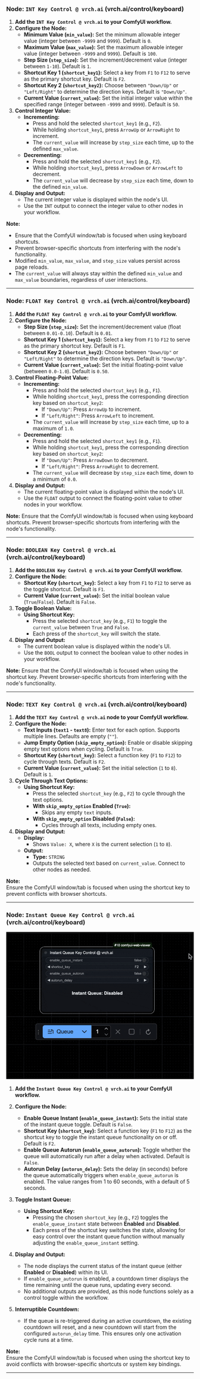 ### Node: `INT Key Control @ vrch.ai` (vrch.ai/control/keyboard)

1. **Add the `INT Key Control @ vrch.ai` to your ComfyUI workflow.**
2. **Configure the Node:**
   - **Minimum Value (`min_value`):** Set the minimum allowable integer value (integer between `-9999` and `9999`). Default is `0`.
   - **Maximum Value (`max_value`):** Set the maximum allowable integer value (integer between `-9999` and `9999`). Default is `100`.
   - **Step Size (`step_size`):** Set the increment/decrement value (integer between `1-10`). Default is `1`.
   - **Shortcut Key 1 (`shortcut_key1`):** Select a key from `F1` to `F12` to serve as the primary shortcut key. Default is `F2`.
   - **Shortcut Key 2 (`shortcut_key2`):** Choose between `"Down/Up"` or `"Left/Right"` to determine the direction keys. Default is `"Down/Up"`.
   - **Current Value (`current_value`):** Set the initial integer value within the specified range (integer between `-9999` and `9999`). Default is `50`.
3. **Control Integer Value:**
   - **Incrementing:**
     - Press and hold the selected `shortcut_key1` (e.g., `F2`).
     - While holding `shortcut_key1`, press `ArrowUp` or `ArrowRight` to increment.
     - The `current_value` will increase by `step_size` each time, up to the defined `max_value`.
   - **Decrementing:**
     - Press and hold the selected `shortcut_key1` (e.g., `F2`).
     - While holding `shortcut_key1`, press `ArrowDown` or `ArrowLeft` to decrement.
     - The `current_value` will decrease by `step_size` each time, down to the defined `min_value`.
4. **Display and Output:**
   - The current integer value is displayed within the node's UI.
   - Use the `INT` output to connect the integer value to other nodes in your workflow.

**Note:** 
- Ensure that the ComfyUI window/tab is focused when using keyboard shortcuts.
- Prevent browser-specific shortcuts from interfering with the node's functionality.
- Modified `min_value`, `max_value`, and `step_size` values persist across page reloads.
- The `current_value` will always stay within the defined `min_value` and `max_value` boundaries, regardless of user interactions.

---

### Node: `FLOAT Key Control @ vrch.ai` (vrch.ai/control/keyboard)

1. **Add the `FLOAT Key Control @ vrch.ai` to your ComfyUI workflow.**
2. **Configure the Node:**
   - **Step Size (`step_size`):** Set the increment/decrement value (float between `0.01-0.10`). Default is `0.01`.
   - **Shortcut Key 1 (`shortcut_key1`):** Select a key from `F1` to `F12` to serve as the primary shortcut key. Default is `F1`.
   - **Shortcut Key 2 (`shortcut_key2`):** Choose between `"Down/Up"` or `"Left/Right"` to determine the direction keys. Default is `"Down/Up"`.
   - **Current Value (`current_value`):** Set the initial floating-point value (between `0.0-1.0`). Default is `0.50`.
3. **Control Floating-Point Value:**
   - **Incrementing:**
     - Press and hold the selected `shortcut_key1` (e.g., `F1`).
     - While holding `shortcut_key1`, press the corresponding direction key based on `shortcut_key2`:
       - If `"Down/Up"`: Press `ArrowUp` to increment.
       - If `"Left/Right"`: Press `ArrowLeft` to increment.
     - The `current_value` will increase by `step_size` each time, up to a maximum of `1.0`.
   - **Decrementing:**
     - Press and hold the selected `shortcut_key1` (e.g., `F1`).
     - While holding `shortcut_key1`, press the corresponding direction key based on `shortcut_key2`:
       - If `"Down/Up"`: Press `ArrowDown` to decrement.
       - If `"Left/Right"`: Press `ArrowRight` to decrement.
     - The `current_value` will decrease by `step_size` each time, down to a minimum of `0.0`.
4. **Display and Output:**
   - The current floating-point value is displayed within the node's UI.
   - Use the `FLOAT` output to connect the floating-point value to other nodes in your workflow.

**Note:** Ensure that the ComfyUI window/tab is focused when using keyboard shortcuts. Prevent browser-specific shortcuts from interfering with the node's functionality.

---

### Node: `BOOLEAN Key Control @ vrch.ai` (vrch.ai/control/keyboard)

1. **Add the `BOOLEAN Key Control @ vrch.ai` to your ComfyUI workflow.**
2. **Configure the Node:**
   - **Shortcut Key (`shortcut_key`):** Select a key from `F1` to `F12` to serve as the toggle shortcut. Default is `F1`.
   - **Current Value (`current_value`):** Set the initial boolean value (`True`/`False`). Default is `False`.
3. **Toggle Boolean Value:**
   - **Using Shortcut Key:**
     - Press the selected `shortcut_key` (e.g., `F1`) to toggle the `current_value` between `True` and `False`.
     - Each press of the `shortcut_key` will switch the state.
4. **Display and Output:**
   - The current boolean value is displayed within the node's UI.
   - Use the `BOOL` output to connect the boolean value to other nodes in your workflow.

**Note:** Ensure that the ComfyUI window/tab is focused when using the shortcut key. Prevent browser-specific shortcuts from interfering with the node's functionality.

---

### Node: `TEXT Key Control @ vrch.ai` (vrch.ai/control/keyboard)

1. **Add the `TEXT Key Control @ vrch.ai` node to your ComfyUI workflow.**
2. **Configure the Node:**
   - **Text Inputs (`text1` - `text8`):** Enter text for each option. Supports multiple lines. Defaults are empty (`""`).
   - **Jump Empty Option (`skip_empty_option`):** Enable or disable skipping empty text options when cycling. Default is `True`.
   - **Shortcut Key (`shortcut_key`):** Select a function key (`F1` to `F12`) to cycle through texts. Default is `F2`.
   - **Current Value (`current_value`):** Set the initial selection (`1` to `8`). Default is `1`.
3. **Cycle Through Text Options:**
   - **Using Shortcut Key:**
     - Press the selected `shortcut_key` (e.g., `F2`) to cycle through the text options.
     - **With `skip_empty_option` Enabled (`True`):**
       - Skips any empty `text` inputs.
     - **With `skip_empty_option` Disabled (`False`):**
       - Cycles through all texts, including empty ones.
4. **Display and Output:**
   - **Display:**
     - Shows `Value: X`, where `X` is the current selection (`1` to `8`).
   - **Output:**
     - **Type:** `STRING`
     - Outputs the selected text based on `current_value`. Connect to other nodes as needed.

**Note:**  
Ensure the ComfyUI window/tab is focused when using the shortcut key to prevent conflicts with browser shortcuts.

----

### Node: `Instant Queue Key Control @ vrch.ai` (vrch.ai/control/keyboard)

![Example of Instant Queue Key Control](../assets/images/example_002_instant_queue_key_control.gif)

1. **Add the `Instant Queue Key Control @ vrch.ai` to your ComfyUI workflow.**

2. **Configure the Node:**
   - **Enable Queue Instant (`enable_queue_instant`):** Sets the initial state of the instant queue toggle. Default is `False`.
   - **Shortcut Key (`shortcut_key`):** Select a function key (`F1` to `F12`) as the shortcut key to toggle the instant queue functionality on or off. Default is `F2`.
   - **Enable Queue Autorun (`enable_queue_autorun`):** Toggle whether the queue will automatically run after a delay when activated. Default is `False`.
   - **Autorun Delay (`autorun_delay`):** Sets the delay (in seconds) before the queue automatically triggers when `enable_queue_autorun` is enabled. The value ranges from 1 to 60 seconds, with a default of 5 seconds.

3. **Toggle Instant Queue:**
   - **Using Shortcut Key:**
     - Pressing the chosen `shortcut_key` (e.g., `F2`) toggles the `enable_queue_instant` state between **Enabled** and **Disabled**.
     - Each press of the shortcut key switches the state, allowing for easy control over the instant queue function without manually adjusting the `enable_queue_instant` setting.

4. **Display and Output:**
   - The node displays the current status of the instant queue (either **Enabled** or **Disabled**) within its UI.
   - If `enable_queue_autorun` is enabled, a countdown timer displays the time remaining until the queue runs, updating every second.
   - No additional outputs are provided, as this node functions solely as a control toggle within the workflow.

5. **Interruptible Countdown:**
   - If the queue is re-triggered during an active countdown, the existing countdown will reset, and a new countdown will start from the configured `autorun_delay` time. This ensures only one activation cycle runs at a time.

**Note:**  
Ensure the ComfyUI window/tab is focused when using the shortcut key to avoid conflicts with browser-specific shortcuts or system key bindings.

--- 
